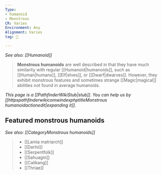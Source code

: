 ```yaml
---
Type:
- humanoid
- Monstrous
CR: Varies
Environment: Any
Alignment: Varies
tag: 👹

---
```


*See also: [[Humanoid]]*
> **Monstrous humanoids** are well described in that they have much similarity with regular [[Humanoid|humanoids]], such as [[Human|humans]], [[Elf|elves]], or [[Dwarf|dwarves]]. However, they exhibit monstrous features and sometimes strange [[Magic|magical]] abilities not found in average humanoids.



*This page is a [[PathfinderWikiStub|stub]]. You can help us by [[httpspathfinderwikicomwindexphptitleMonstrous humanoidactionedit|expanding it]].*


## Featured monstrous humanoids

*See also: [[CategoryMonstrous humanoids]]*
> - [[Lamia matriarch]]
> - [[Derhii]]
> - [[Serpentfolk]]
> - [[Sahuagin]]
> - [[Calikang]]
> - [[Thriae]]







